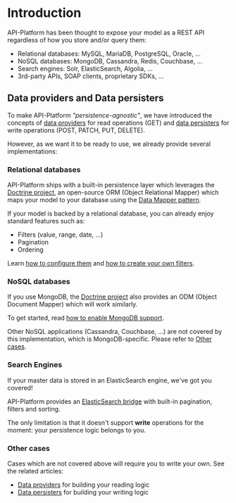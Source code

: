 # Introduction 

API-Platform has been thought to expose your model as a REST API regardless of how you store and/or query them:

* Relational databases: MySQL, MariaDB, PostgreSQL, Oracle, ...
* NoSQL databases: MongoDB, Cassandra, Redis, Couchbase, ...
* Search engines: Solr, ElasticSearch, Algolia, ...
* 3rd-party APIs, SOAP clients, proprietary SDKs, ...

## Data providers and Data persisters

To make API-Platform _"persistence-agnostic"_, we have introduced the concepts of [data providers](data-providers.md) for read operations (GET) 
and [data persisters](data-persisters.md) for write operations (POST, PATCH, PUT, DELETE).

However, as we want it to be ready to use, we already provide several implementations:

### Relational databases

API-Platform ships with a built-in persistence layer which leverages the [Doctrine project](https://www.doctrine-project.org/), 
an open-source ORM (Object Relational Mapper) which maps your model to your database using the [Data Mapper pattern](https://en.wikipedia.org/wiki/Data_mapper_pattern).

If your model is backed by a relational database, you can already enjoy standard features such as:

* Filters (value, range, date, ...)
* Pagination
* Ordering

Learn [how to configure them](../pagination-filters-sorting/index.md) and [how to create your own filters](extensions.md).

### NoSQL databases

If you use MongoDB, the [Doctrine project](https://www.doctrine-project.org/) also provides an ODM (Object Document Mapper) 
which will work similarly. 

To get started, read [how to enable MongoDB support](mongodb.md).

Other NoSQL applications (Cassandra, Couchbase, ...) are not covered by this implementation, which is MongoDB-specific. Please refer to [Other cases](#other-cases).

### Search Engines

If your master data is stored in an ElasticSearch engine, we've got you covered! 

API-Platform provides an [ElasticSearch bridge](elasticsearch.md) with built-in pagination, filters and sorting. 

The only limitation is that it doesn't support **write** operations for the moment: your persistence logic belongs to you.

### Other cases

Cases which are not covered above will require you to write your own. See the related articles:

* [Data providers](data-providers.md) for building your reading logic
* [Data persisters](data-persisters.md) for building your writing logic
